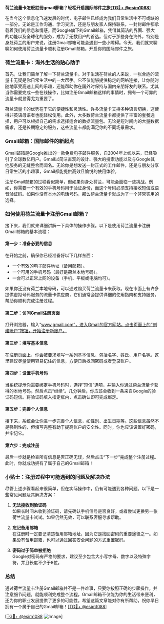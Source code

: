 **荷兰流量卡怎麽註冊gmail郵箱？轻松开启国际邮件之旅[[TG💪+ @esim1088](https://t.me/s/esim1088)]**

在当今这个信息化飞速发展的时代，电子邮件已经成为我们日常生活中不可或缺的一部分。无论是工作沟通、学习交流，还是与朋友家人保持联系，一封封邮件都承载着我们的信息和情感。而Google旗下的Gmail邮箱，凭借其简洁的界面、强大的功能以及全球化的服务，成为了无数用户的首选。但对于那些身在海外，特别是身处荷兰的用户来说，注册Gmail邮箱可能会遇到一些小障碍。今天，我们就来聊聊如何使用荷兰流量卡顺利注册Gmail邮箱，开启你的国际邮件之旅。

### 荷兰流量卡：海外生活的贴心助手

首先，让我们简单了解一下荷兰流量卡。对于生活在荷兰的人来说，一张合适的流量卡无疑是你日常生活中的一大帮手。它不仅能够提供稳定的网络连接，让你随时随地享受高速上网的乐趣，还能帮助你在国外时保持与国内亲朋好友的联系。尤其当你需要完成一些在线操作，比如注册Gmail邮箱这样的事情时，拥有一个可靠的流量卡就显得尤为重要了。

荷兰流量卡的优势在于它的便捷性和灵活性。许多流量卡支持多种语言切换，这使得非英语母语者也能轻松使用。此外，大多数荷兰流量卡都提供了丰富的套餐选择，用户可以根据自己的需求选择适合的数据流量包。无论是短时间内的大量数据需求，还是长期稳定的服务，这些流量卡都能满足你的不同场景需求。

### Gmail邮箱：国际邮件的新起点

Gmail邮箱是Google推出的一款免费电子邮件服务，自2004年上线以来，已经吸引了全球数亿用户。Gmail以简洁直观的设计、强大的搜索功能以及与Google其他服务的无缝整合而闻名。无论你是想发送一封正式的工作邮件，还是与朋友分享日常生活的小趣事，Gmail都能提供高效且愉悦的使用体验。

注册Gmail邮箱的过程看似简单，但如果你身处荷兰，可能会面临一些挑战。例如，你需要一个有效的手机号码用于验证身份，而这个号码必须支持接收短信或语音验证码。如果你没有本地的电话号码，那么荷兰流量卡就成为了一个非常实用的选择。

### 如何使用荷兰流量卡注册Gmail邮箱？

接下来，我们就来详细讲解一下具体的操作步骤。以下是使用荷兰流量卡注册Gmail邮箱的基本流程：

#### 第一步：准备必要的信息

在开始之前，确保你已经准备好以下几样东西：
- 一个有效的电子邮件地址（备用邮箱）。
- 一个可用的手机号码（最好是荷兰本地号码）。
- 一台可以正常上网的设备（手机、平板或电脑均可）。

如果你还没有荷兰本地号码，可以通过购买荷兰流量卡来获取。现在市面上有许多提供虚拟号码服务的流量卡供应商，它们通常会提供详细的使用指南和支持服务，帮助你顺利完成注册过程。

#### 第二步：访问Gmail注册页面

打开浏览器，输入“www.gmail.com”，进入Gmail的官方网站。点击页面上的“创建账户”按钮，开始注册新账户。

#### 第三步：填写基本信息

在注册页面上，你会被要求填写一系列基本信息，包括名字、姓氏、用户名等。这里建议尽量使用容易记住的信息，方便日后找回密码或者登录账户。

#### 第四步：设置手机号码

当系统提示你需要绑定手机号码时，选择“短信”选项，并输入你通过荷兰流量卡获得的本地号码。然后点击“继续”。几分钟后，你应该会收到一条来自Google的验证码短信。将验证码填入指定框内，点击确认即可完成绑定。

#### 第五步：完善个人信息

接下来，系统会让你进一步完善个人信息，如性别、出生日期等。这些信息虽然不是强制性的，但填写完整有助于提高账户的安全性。同时，你也应该设置好密码，并牢记它。

#### 第六步：完成注册

最后一步就是检查所有信息是否正确无误，然后点击“下一步”完成整个注册过程。此时，你就成功拥有了属于自己的Gmail邮箱！

### 小贴士：注册过程中可能遇到的问题及解决办法

尽管上述步骤看起来很简单，但在实际操作中，仍有可能遇到各种问题。以下是一些常见问题及其解决方案：

1. **无法接收到验证码**  
   如果长时间未收到验证码，请先确认手机信号是否良好，或者尝试更换另一张荷兰流量卡试试。如果仍然无效，可以联系客服寻求帮助。

2. **忘记备用邮箱**  
   在注册时一定要记清楚备用邮箱地址，因为它是找回密码的重要途径之一。如果没有备用邮箱，也可以通过回答安全问题的方式重置密码。

3. **密码过于简单被拒绝**  
   Google对密码有严格的要求，建议至少包含大小写字母、数字以及特殊字符，并且长度不少于8位。

### 总结

通过荷兰流量卡注册Gmail邮箱并不是一件难事，只要你按照正确的步骤操作，并注意细节问题，就能顺利完成整个流程。Gmail邮箱不仅能为你的生活带来便利，还为你的职业发展提供了更多的可能性。希望这篇文章能对你有所帮助，祝你早日拥有一个属于自己的Gmail邮箱！[[TG💪+ @esim1088](https://t.me/s/esim1088)] 

[[TG💪+ @esim1088](https://t.me/s/esim1088) ![Image](https://i.postimg.cc/4NQfJmqS/Snipaste-2025-05-13-00-14-12.png)]
